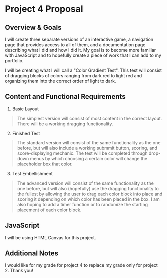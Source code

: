 # Project 4 Proposal

## Overview & Goals
I will create three separate versions of an interactive game, a navigation page that provides access to all of them, and a documentation page describing what I did and how I did it. My goal is to become more familiar with JavaScript and to hopefully create a piece of work that I can add to my portfolio.

I will be creating what I will call a "Color Gradient Test". This test will consist of dragging blocks of colors ranging from dark red to light red and organizing them into the correct order of light to dark.

## Content and Functional Requirements
1. Basic Layout
>The simplest version will consist of most content in the correct layout. There will be a working dragging functionality.
2. Finished Test
>The standard version will consist of the same functionality as the one before, but will also include a working submmit button, scoring, and score-displaying mechanic. The test will be completed through drop-down menus by which choosing a certain color will change the placeholder box that color.
3. Test Embellishment
>The advanced version will consist of the same functionality as the one before, but will also (hopefully) use the dragging functionality to the fullest by allowing the user to drag each color block into place and scoring it depending on which color has been placed in the box. I am also hoping to add a timer function or to randomize the starting placement of each color block.

## JavaScript
I will be using HTML Canvas for this project.

## Additional Notes
I would like for my grade for project 4 to replace my grade only for project 2. Thank you!
